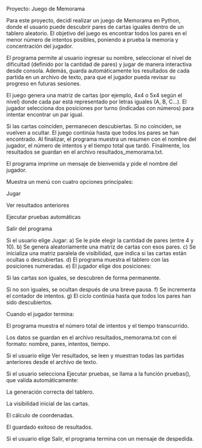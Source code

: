 Proyecto: Juego de Memorama

Para este proyecto, decidí realizar un juego de Memorama en Python, donde el usuario puede descubrir pares de cartas iguales dentro de un tablero aleatorio. El objetivo del juego es encontrar todos los pares en el menor número de intentos posibles, poniendo a prueba la memoria y concentración del jugador.

El programa permite al usuario ingresar su nombre, seleccionar el nivel de dificultad (definido por la cantidad de pares) y jugar de manera interactiva desde consola. Además, guarda automáticamente los resultados de cada partida en un archivo de texto, para que el jugador pueda revisar su progreso en futuras sesiones.

El juego genera una matriz de cartas (por ejemplo, 4x4 o 5x4 según el nivel) donde cada par está representado por letras iguales (A, B, C...). El jugador selecciona dos posiciones por turno (indicadas con números) para intentar encontrar un par igual.

Si las cartas coinciden, permanecen descubiertas. Si no coinciden, se vuelven a ocultar. El juego continúa hasta que todos los pares se han encontrado. Al finalizar, el programa muestra un resumen con el nombre del jugador, el número de intentos y el tiempo total que tardó. Finalmente, los resultados se guardan en el archivo resultados_memorama.txt.

El programa imprime un mensaje de bienvenida y pide el nombre del jugador.

Muestra un menú con cuatro opciones principales:

Jugar

Ver resultados anteriores

Ejecutar pruebas automáticas

Salir del programa

Si el usuario elige Jugar:
a) Se le pide elegir la cantidad de pares (entre 4 y 10).
b) Se genera aleatoriamente una matriz de cartas con esos pares.
c) Se inicializa una matriz paralela de visibilidad, que indica si las cartas están ocultas o descubiertas.
d) El programa muestra el tablero con las posiciones numeradas.
e) El jugador elige dos posiciones:

Si las cartas son iguales, se descubren de forma permanente.

Si no son iguales, se ocultan después de una breve pausa.
f) Se incrementa el contador de intentos.
g) El ciclo continúa hasta que todos los pares han sido descubiertos.

Cuando el jugador termina:

El programa muestra el número total de intentos y el tiempo transcurrido.

Los datos se guardan en el archivo resultados_memorama.txt con el formato: nombre, pares, intentos, tiempo.

Si el usuario elige Ver resultados, se leen y muestran todas las partidas anteriores desde el archivo de texto.

Si el usuario selecciona Ejecutar pruebas, se llama a la función pruebas(), que valida automáticamente:

La generación correcta del tablero.

La visibilidad inicial de las cartas.

El cálculo de coordenadas.

El guardado exitoso de resultados.

Si el usuario elige Salir, el programa termina con un mensaje de despedida.
